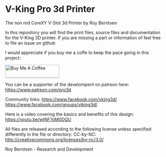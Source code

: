 # V-King Pro 3d Printer
The non rod CoreXY V-Slot 3d Printer by Roy Berntsen

In this repository you will find the print files, source files and documentation for the V-King 3D printer. If you are missing a part or information of feel free to file an issue on github

I would appreciate if you buy me a coffe to keep the pace going in this project:

<a href="https://www.buymeacoffee.com/pro3d" target="_blank"><img src="https://www.buymeacoffee.com/assets/img/custom_images/yellow_img.png" alt="Buy Me A Coffee" style="height: 41px !important;width: 174px !important;box-shadow: 0px 3px 2px 0px rgba(190, 190, 190, 0.5) !important;-webkit-box-shadow: 0px 3px 2px 0px rgba(190, 190, 190, 0.5) !important;" ></a>

You can be a supporter of the develompent on patreon here: https://www.patreon.com/pro3d

Community links:
https://www.facebook.com/vking3d/
https://www.facebook.com/groups/viking3d/

Here is a video covering the basics and benefits of this design: https://youtu.be/wINF7qM0DQU

All files are released according to the following license unless specified differently in the file or directory:
CC-by-NC: http://creativecommons.org/licenses/by-nc/3.0/

Roy Berntsen - Research and Development
